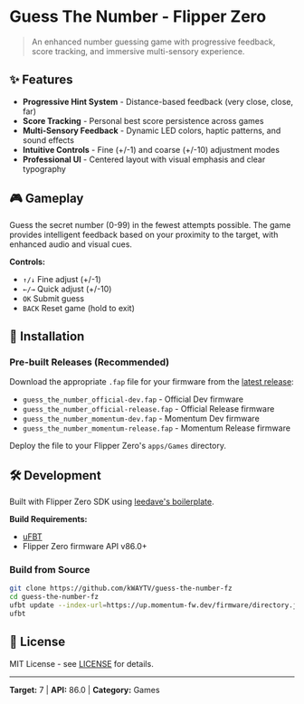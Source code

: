 # Guess The Number - Flipper Zero

> An enhanced number guessing game with progressive feedback, score tracking, and immersive multi-sensory experience.

## ✨ Features

- **Progressive Hint System** - Distance-based feedback (very close, close, far)
- **Score Tracking** - Personal best score persistence across games
- **Multi-Sensory Feedback** - Dynamic LED colors, haptic patterns, and sound effects
- **Intuitive Controls** - Fine (+/-1) and coarse (+/-10) adjustment modes
- **Professional UI** - Centered layout with visual emphasis and clear typography

## 🎮 Gameplay

Guess the secret number (0-99) in the fewest attempts possible. The game provides intelligent feedback based on your proximity to the target, with enhanced audio and visual cues.

**Controls:**

- `↑/↓` Fine adjust (+/-1)
- `←/→` Quick adjust (+/-10)
- `OK` Submit guess
- `BACK` Reset game (hold to exit)

## 🚀 Installation

### Pre-built Releases (Recommended)

Download the appropriate `.fap` file for your firmware from the [latest release](https://github.com/kWAYTV/guess-the-number-fz/releases/latest):

- `guess_the_number_official-dev.fap` - Official Dev firmware
- `guess_the_number_official-release.fap` - Official Release firmware
- `guess_the_number_momentum-dev.fap` - Momentum Dev firmware
- `guess_the_number_momentum-release.fap` - Momentum Release firmware

Deploy the file to your Flipper Zero's `apps/Games` directory.

## 🛠️ Development

Built with Flipper Zero SDK using [leedave's boilerplate](https://github.com/leedave/flipper-zero-fap-boilerplate).

**Build Requirements:**

- [uFBT](https://github.com/flipperdevices/flipperzero-ufbt)
- Flipper Zero firmware API v86.0+

### Build from Source

```bash
git clone https://github.com/kWAYTV/guess-the-number-fz
cd guess-the-number-fz
ufbt update --index-url=https://up.momentum-fw.dev/firmware/directory.json --hw-target=f7 --channel=dev
ufbt
```

## 📄 License

MIT License - see [LICENSE](LICENSE) for details.

---

**Target:** 7 | **API:** 86.0 | **Category:** Games
